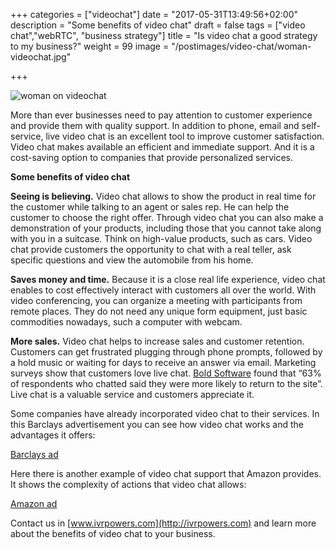 +++
categories = ["videochat"]
date = "2017-05-31T13:49:56+02:00"
description = "Some benefits of video chat"
draft = false
tags = ["video chat","webRTC", "business strategy"]
title = "Is video chat a good strategy to my business?"
weight = 99
image = "/postimages/video-chat/woman-videochat.jpg"

+++

![woman on videochat](/postimages/video-chat/woman-videochat.jpg)

More than ever businesses need to pay attention to customer experience and provide them with quality support. In addition to phone, email and self-service, live video chat is an excellent tool to improve customer satisfaction. Video chat makes available an efficient and immediate support. And it is a cost-saving option to companies that provide personalized services.

**Some benefits of video chat**

**Seeing is believing.** Video chat allows to show the product in real time for the customer while talking to an agent or sales rep. He can help the customer to choose the right offer. Through video chat you can also make a demonstration of your products, including those that you cannot take along with you in a suitcase. Think on high-value products, such as cars. Video chat provide customers the opportunity to chat with a real teller, ask specific questions and view the automobile from his home.

**Saves money and time.** Because it is a close real life experience, video chat enables to cost effectively interact with customers all over the world. With video conferencing, you can organize a meeting with participants from remote places. They do not need any unique form equipment, just basic commodities nowadays, such a computer with webcam.

**More sales.** Video chat helps to increase sales and customer retention. Customers can get frustrated plugging through phone prompts, followed by a hold music or waiting for days to receive an answer via email. Marketing surveys show that customers love live chat. [Bold Software](https://www.emarketer.com/Article/How-Helpful-Live-Chat/1007235) found that “63% of respondents who chatted said they were more likely to return to the site”. Live chat is a valuable service and customers appreciate it.

Some companies have already incorporated video chat to their services. In this Barclays advertisement you can see how video chat works and the advantages it offers:

[Barclays ad](https://www.youtube.com/watch?v=Pn9AWbgvvaU)

Here there is another example of video chat support that Amazon provides. It shows the complexity of actions that video chat allows:

[Amazon ad](https://www.youtube.com/watch?v=wwkxgwajCko)

Contact us in [www.ivrpowers.com](http://ivrpowers.com) and learn more about the benefits of video chat to your business.
 



